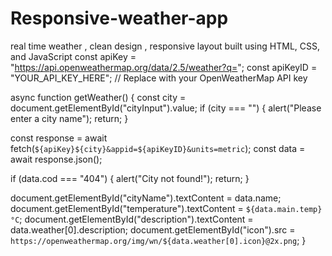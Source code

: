 # Responsive-weather-app
real time weather , clean design , responsive layout built using HTML, CSS, and JavaScript
const apiKey = "https://api.openweathermap.org/data/2.5/weather?q=";
const apiKeyID = "YOUR_API_KEY_HERE"; // Replace with your OpenWeatherMap API key

async function getWeather() {
  const city = document.getElementById("cityInput").value;
  if (city === "") {
    alert("Please enter a city name");
    return;
  }

  const response = await fetch(`${apiKey}${city}&appid=${apiKeyID}&units=metric`);
  const data = await response.json();

  if (data.cod === "404") {
    alert("City not found!");
    return;
  }

  document.getElementById("cityName").textContent = data.name;
  document.getElementById("temperature").textContent = `${data.main.temp} °C`;
  document.getElementById("description").textContent = data.weather[0].description;
  document.getElementById("icon").src = `https://openweathermap.org/img/wn/${data.weather[0].icon}@2x.png`;
}
